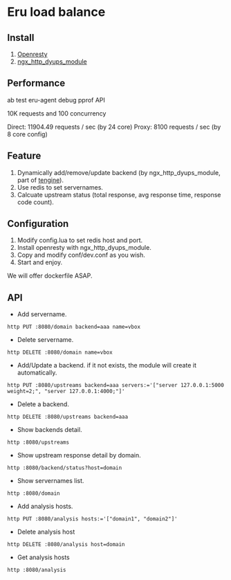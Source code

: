 Eru load balance
================

## Install

1. [Openresty](http://openresty.org)
2. [ngx_http_dyups_module](https://github.com/yzprofile/ngx_http_dyups_module)

## Performance

ab test eru-agent debug pprof API

10K requests and 100 concurrency

Direct: 11904.49 requests / sec (by 24 core)
Proxy: 8100 requests / sec (by 8 core config)

## Feature

1. Dynamically add/remove/update backend (by ngx_http_dyups_module, part of [tengine](http://tengine.taobao.org/)).
2. Use redis to set servernames.
3. Calcuate upstream status (total response, avg response time, response code count).

## Configuration

1. Modify config.lua to set redis host and port.
2. Install openresty with ngx_http_dyups_module.
3. Copy and modify conf/dev.conf as you wish.
4. Start and enjoy.

We will offer dockerfile ASAP.

## API

* Add servername.

```
http PUT :8080/domain backend=aaa name=vbox
```

* Delete servername.

```
http DELETE :8080/domain name=vbox
```

* Add/Update a backend. if it not exists, the module will create it automatically.

```
http PUT :8080/upstreams backend=aaa servers:='["server 127.0.0.1:5000 weight=2;", "server 127.0.0.1:4000;"]'
```

* Delete a backend.

```
http DELETE :8080/upstreams backend=aaa
```

* Show backends detail.

```
http :8080/upstreams
```

* Show upstream response detail by domain.

```
http :8080/backend/status?host=domain
```

* Show servernames list.

```
http :8080/domain

```

* Add analysis hosts.

```
http PUT :8080/analysis hosts:='["domain1", "domain2"]'
```

* Delete analysis host

```
http DELETE :8080/analysis host=domain
```

* Get analysis hosts

```
http :8080/analysis
```
